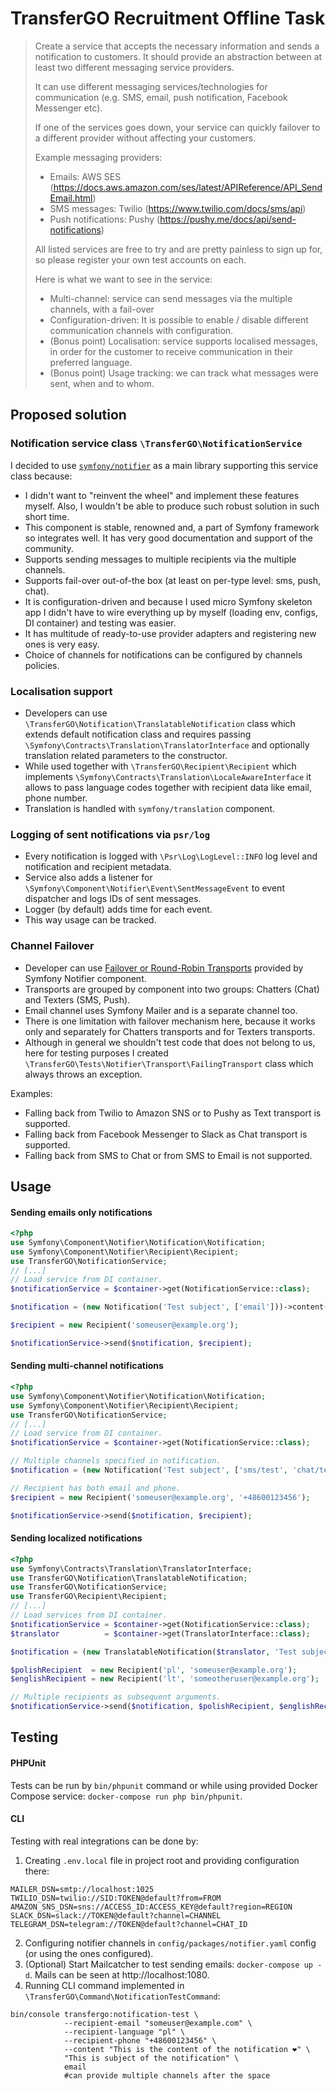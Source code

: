 # TransferGO Recruitment Offline Task

> Create a service that accepts the necessary information and sends a notification to customers. It should provide an abstraction between at least two different messaging service providers.
> 
> It can use different messaging services/technologies for communication (e.g. SMS, email, push notification, Facebook Messenger etc).
> 
> If one of the services goes down, your service can quickly failover to a different provider without affecting your customers.
> 
> Example messaging providers:
> * Emails: AWS SES (https://docs.aws.amazon.com/ses/latest/APIReference/API_SendEmail.html)
> * SMS messages: Twilio (https://www.twilio.com/docs/sms/api)
> * Push notifications: Pushy (https://pushy.me/docs/api/send-notifications)
> 
> All listed services are free to try and are pretty painless to sign up for, so please register your own test accounts on each.
> 
> Here is what we want to see in the service:
> * Multi-channel: service can send messages via the multiple channels, with a fail-over
> * Configuration-driven: It is possible to enable / disable different communication channels with configuration.
> * (Bonus point) Localisation: service supports localised messages, in order for the customer to receive communication in their preferred language.
> * (Bonus point) Usage tracking: we can track what messages were sent, when and to whom.

## Proposed solution

### Notification service class `\TransferGO\NotificationService`

I decided to use [`symfony/notifier`](https://symfony.com/doc/current/notifier.html) as a main library supporting this service class because:
* I didn't want to "reinvent the wheel" and implement these features myself. Also, I wouldn't be able to produce such robust solution in such short time.
* This component is stable, renowned and, a part of Symfony framework so integrates well. It has very good documentation and support of the community.
* Supports sending messages to multiple recipients via the multiple channels.
* Supports fail-over out-of-the box (at least on per-type level: sms, push, chat).
* It is configuration-driven and because I used micro Symfony skeleton app I didn't have to wire everything up by myself (loading env, configs, DI container) and testing was easier.
* It has multitude of ready-to-use provider adapters and registering new ones is very easy.
* Choice of channels for notifications can be configured by channels policies.

### Localisation support
* Developers can use `\TransferGO\Notification\TranslatableNotification` class which extends default notification class and requires passing `\Symfony\Contracts\Translation\TranslatorInterface` and optionally translation related parameters to the constructor.
* While used together with `\TransferGO\Recipient\Recipient` which implements `\Symfony\Contracts\Translation\LocaleAwareInterface` it allows to pass language codes together with recipient data like email, phone number.
* Translation is handled with `symfony/translation` component.

### Logging of sent notifications via `psr/log`
* Every notification is logged with `\Psr\Log\LogLevel::INFO` log level and notification and recipient metadata.
* Service also adds a listener for `\Symfony\Component\Notifier\Event\SentMessageEvent` to event dispatcher and logs IDs of sent messages.
* Logger (by default) adds time for each event.
* This way usage can be tracked.

### Channel Failover
* Developer can use [Failover or Round-Robin Transports](https://symfony.com/doc/current/notifier.html#configure-to-use-failover-or-round-robin-transports) provided by Symfony Notifier component.
* Transports are grouped by component into two groups: Chatters (Chat) and Texters (SMS, Push).
* Email channel uses Symfony Mailer and is a separate channel too.
* There is one limitation with failover mechanism here, because it works only and separately for Chatters transports and for Texters transports.
* Although in general we shouldn't test code that does not belong to us, here for testing purposes I created `\TransferGO\Tests\Notifier\Transport\FailingTransport` class which always throws an exception.

Examples:
* Falling back from Twilio to Amazon SNS or to Pushy as Text transport is supported.
* Falling back from Facebook Messenger to Slack as Chat transport is supported.
* Falling back from SMS to Chat or from SMS to Email is not supported.

## Usage

#### Sending emails only notifications

```php
<?php
use Symfony\Component\Notifier\Notification\Notification;
use Symfony\Component\Notifier\Recipient\Recipient;
use TransferGO\NotificationService;
// [...]
// Load service from DI container.
$notificationService = $container->get(NotificationService::class);

$notification = (new Notification('Test subject', ['email']))->content('Test message');

$recipient = new Recipient('someuser@example.org');

$notificationService->send($notification, $recipient);
```

#### Sending multi-channel notifications

```php
<?php
use Symfony\Component\Notifier\Notification\Notification;
use Symfony\Component\Notifier\Recipient\Recipient;
use TransferGO\NotificationService;
// [...]
// Load service from DI container.
$notificationService = $container->get(NotificationService::class);

// Multiple channels specified in notification.
$notification = (new Notification('Test subject', ['sms/test', 'chat/test']))->content('Test message');

// Recipient has both email and phone.
$recipient = new Recipient('someuser@example.org', '+48600123456');

$notificationService->send($notification, $recipient);
```

#### Sending localized notifications

```php
<?php
use Symfony\Contracts\Translation\TranslatorInterface;
use TransferGO\Notification\TranslatableNotification;
use TransferGO\NotificationService;
use TransferGO\Recipient\Recipient;
// [...]
// Load services from DI container.
$notificationService = $container->get(NotificationService::class);
$translator          = $container->get(TranslatorInterface::class);

$notification = (new TranslatableNotification($translator, 'Test subject', channels: ['email']))->content('Test message');

$polishRecipient  = new Recipient('pl', 'someuser@example.org');
$englishRecipient = new Recipient('lt', 'someotheruser@example.org');

// Multiple recipients as subsequent arguments.
$notificationService->send($notification, $polishRecipient, $englishRecipient);
```

## Testing

#### PHPUnit

Tests can be run by `bin/phpunit` command or while using provided Docker Compose service: `docker-compose run php bin/phpunit`.

#### CLI

Testing with real integrations can be done by:
1. Creating `.env.local` file in project root and providing configuration there:
```dotenv
MAILER_DSN=smtp://localhost:1025
TWILIO_DSN=twilio://SID:TOKEN@default?from=FROM
AMAZON_SNS_DSN=sns://ACCESS_ID:ACCESS_KEY@default?region=REGION
SLACK_DSN=slack://TOKEN@default?channel=CHANNEL
TELEGRAM_DSN=telegram://TOKEN@default?channel=CHAT_ID
```
2. Configuring notifier channels in `config/packages/notifier.yaml` config (or using the ones configured).
3. (Optional) Start Mailcatcher to test sending emails: `docker-compose up -d`. Mails can be seen at http://localhost:1080.
4. Running CLI command implemented in `\TransferGO\Command\NotificationTestCommand`:
```shell
bin/console transfergo:notification-test \
            --recipient-email "someuser@example.com" \
            --recipient-language "pl" \
            --recipient-phone "+48600123456" \
            --content "This is the content of the notification ❤️" \
            "This is subject of the notification" \
            email
            #can provide multiple channels after the space
```
